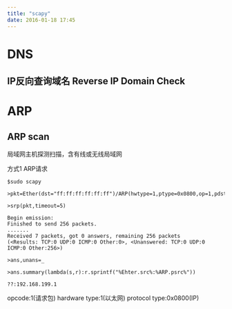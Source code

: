```yaml
---
title: "scapy"
date: 2016-01-18 17:45
---
```


# DNS

## IP反向查询域名 Reverse IP Domain Check

# ARP

## ARP scan

局域网主机探测扫描，含有线或无线局域网

方式1 ARP请求

```
$sudo scapy

>pkt=Ether(dst="ff:ff:ff:ff:ff:ff")/ARP(hwtype=1,ptype=0x0800,op=1,pdst="192.168.199.0/24")

>srp(pkt,timeout=5)

Begin emission:
Finished to send 256 packets.
.......
Received 7 packets, got 0 answers, remaining 256 packets
(<Results: TCP:0 UDP:0 ICMP:0 Other:0>, <Unanswered: TCP:0 UDP:0 ICMP:0 Other:256>)

>ans,unans=_

>ans.summary(lambda(s,r):r.sprintf("%Ehter.src%:%ARP.psrc%"))

??:192.168.199.1
```

opcode:1(请求包)
hardware type:1(以太网)
protocol type:0x0800(IP)